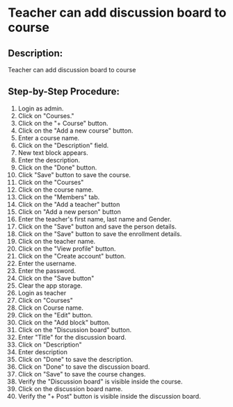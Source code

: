 # Teacher can add discussion board to course

## Description:

Teacher can add discussion board to course

## Step-by-Step Procedure:

1. Login as admin.
2. Click on "Courses."
3. Click on the "+ Course" button.
4. Click on the "Add a new course" button.
5. Enter a course name.
6. Click on the "Description" field.
7. New text block appears.
8. Enter the description.
9. Click on the "Done" button.
10. Click "Save" button to save the course.
11. Click on the "Courses"
12. Click on the course name.
13. Click on the "Members" tab.
14. Click on the "Add a teacher" button
15. Click on "Add a new person" button
16. Enter the teacher's first name, last name and Gender.
17. Click on the "Save" button and save the person details.
18. Click on the "Save" button to save the enrollment details.
19. Click on the teacher name.
20. Click on the "View profile" button.
21. Click on the "Create account" button.
22. Enter the username.
23. Enter the password.
24. Click on the "Save button"
25. Clear the app storage. 
26. Login as teacher 
27. Click on "Courses"
28. Click on Course name. 
29. Click on the "Edit" button. 
30. Click on the "Add block" button. 
31. Click on the "Discussion board" button. 
32. Enter "Title" for the discussion board. 
33. Click on "Description"
34. Enter description 
35. Click on "Done" to save the description. 
36. Click on "Done" to save the discussion board. 
37. Click on "Save" to save the course changes. 
38. Verify the "Discussion board" is visible inside the course. 
39. Click on the discussion board name. 
40. Verify the "+ Post" button is visible inside the discussion board.